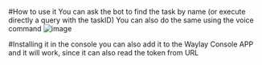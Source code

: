#How to use it
You can ask the bot to find the task by name (or execute directly a query with the taskID)
You can also do the same using the voice command
![image](https://github.com/waylayio/waylayChatBot/assets/1268521/2d14887d-acdf-4e69-838f-a9af60a56289)


#Installing it in the console
you can also add it to the Waylay Console APP and it will work, since it can also read the token from URL






